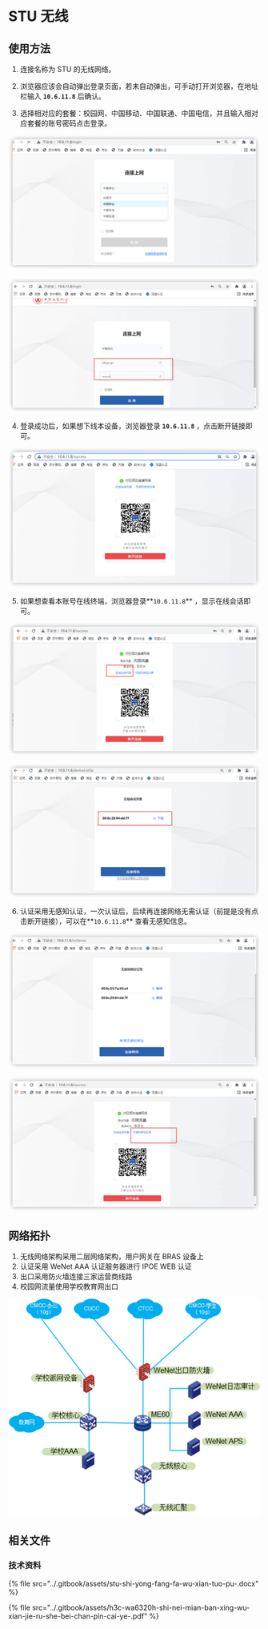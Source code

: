 # STU 无线

## 使用方法

1. 连接名称为 STU 的无线网络。

2. 浏览器应该会自动弹出登录页面，若未自动弹出，可手动打开浏览器，在地址栏输入 **`10.6.11.8`** 后确认。

3. 选择相对应的套餐：校园网、中国移动、中国联通、中国电信，并且输入相对应套餐的账号密码点击登录。

![](../.gitbook/assets/image%20%284%29.png)

![](../.gitbook/assets/image%20%282%29.png)

4. 登录成功后，如果想下线本设备，浏览器登录 **`10.6.11.8`** ，点击断开链接即可。  
  


![](../.gitbook/assets/image%20%281%29.png)

5. 如果想查看本账号在线终端，浏览器登录**`10.6.11.8`** ，显示在线会话即可。



![](../.gitbook/assets/image%20%283%29.png)

![](../.gitbook/assets/image%20%288%29.png)

6. 认证采用无感知认证，一次认证后，后续再连接网络无需认证（前提是没有点击断开链接），可以在**`10.6.11.8`** 查看无感知信息。



![](../.gitbook/assets/image%20%285%29.png)

![](../.gitbook/assets/image%20%287%29.png)

##  网络拓扑

1. 无线网络架构采用二层网络架构，用户网关在 BRAS 设备上
2. 认证采用 WeNet AAA 认证服务器进行 IPOE WEB 认证
3. 出口采用防火墙连接三家运营商线路
4. 校园网流量使用学校教育网出口



![STU &#x7F51;&#x7EDC;&#x62D3;&#x6251;](../.gitbook/assets/image%20%286%29.png)

## 相关文件

### 技术资料

{% file src="../.gitbook/assets/stu-shi-yong-fang-fa-wu-xian-tuo-pu-.docx" %}

{% file src="../.gitbook/assets/h3c-wa6320h-shi-nei-mian-ban-xing-wu-xian-jie-ru-she-bei-chan-pin-cai-ye-.pdf" %}



